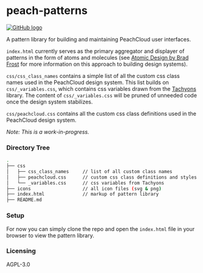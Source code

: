 # peach-patterns

[![GitHub logo](/assets/github_logo.png "peach-patterns GitHub repository")](https://github.com/peachcloud/peach-patterns)

A pattern library for building and maintaining PeachCloud user interfaces.

`index.html` currently serves as the primary aggregator and displayer of patterns in the form of atoms and molecules (see [Atomic Design by Brad Frost](http://atomicdesign.bradfrost.com/) for more information on this approach to building design systems).

`css/css_class_names` contains a simple list of all the custom css class names used in the PeachCloud design system. This list builds on `css/_variables.css`, which contains css variables drawn from the [Tachyons](http://tachyons.io/) library. The content of `css/_variables.css` will be pruned of unneeded code once the design system stabilizes.

`css/peachcloud.css` contains all the custom css class definitions used in the PeachCloud design system.

_Note: This is a work-in-progress._

### Directory Tree

```bash
.
├── css
│   ├── css_class_names     // list of all custom class names
│   ├── peachcloud.css      // custom css class definitions and styles
│   └── _variables.css      // css variables from Tachyons
├── icons                   // all icon files (svg & png)
├── index.html              // markup of pattern library
├── README.md
```

### Setup

For now you can simply clone the repo and open the `index.html` file in your browser to view the pattern library.

### Licensing

AGPL-3.0
